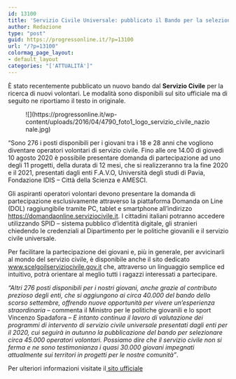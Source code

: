 ```yaml
---
id: 13100
title: 'Servizio Civile Universale: pubblicato il Bando per la selezione di 276 volontari'
author: Redazione
type: "post"
guid: https://progressonline.it/?p=13100
url: "/?p=13100"
colormag_page_layout:
- default_layout
categories: "['ATTUALITÀ']"
---
```


È stato recentemente pubblicato un nuovo bando dal **Servizio Civile** per la ricerca di nuovi volontari. Le modalità sono disponibili sul sito ufficiale ma di seguito ne riportiamo il testo in originale.

<div class="wp-block-image"><figure class="alignleft size-large is-resized">![](https://progressonline.it/wp-content/uploads/2016/04/4790_foto1_logo_servizio_civile_nazionale.jpg)</figure></div>“Sono 276 i posti disponibili per i giovani tra i 18 e 28 anni che vogliono diventare operatori volontari di servizio civile. Fino alle ore 14.00 di giovedì 10 agosto 2020 è possibile presentare domanda di partecipazione ad uno degli 11 progetti, della durata di 12 mesi, che si realizzeranno tra la fine 2020 e il 2021, presentati dagli enti F.A.V.O, Università degli studi di Pavia, Fondazione IDIS – Città della Scienza e AMESCI.

Gli aspiranti operatori volontari devono presentare la domanda di partecipazione esclusivamente attraverso la piattaforma Domanda on Line (DOL) raggiungibile tramite PC, tablet e smartphone all’indirizzo https://domandaonline.serviziocivile.it. I cittadini italiani potranno accedere utilizzando SPID – sistema pubblico d’identità digitale, gli stranieri chiedendo le credenziali al Dipartimento per le politiche giovanili e il servizio civile universale.

Per facilitare la partecipazione dei giovani e, più in generale, per avvicinarli al mondo del servizio civile, è disponibile anche il sito dedicato www.scelgoilserviziocivile.gov.it che, attraverso un linguaggio semplice ed intuitivo, potrà orientare al meglio tutti i ragazzi interessati a partecipare.

*“Altri 276 posti disponibili per i nostri giovani, anche grazie al contributo prezioso degli enti, che si aggiungono ai circa 40.000 del bando dello scorso settembre, offrendo nuove opportunità per vivere un’esperienza straordinaria* – commenta il Ministro per le politiche giovanili e lo sport Vincenzo Spadafora – *E intanto continua il lavoro di valutazione dei programmi di intervento di servizio civile universale presentati dagli enti per il 2020, cui seguirà in autunno la pubblicazione del bando per selezionare circa 45.000 operatori volontari. Possiamo dire che il servizio civile non si ferma e ne sono testimonianza i quasi 30.000 giovani impegnati attualmente sui territori in progetti per le nostre comunità”*.

Per ulteriori informazioni visitate il[ sito ufficiale](https://www.politichegiovanilieserviziocivile.gov.it/sx/informazioni/area-comunicazione/comunicati-stampa/bando-favo_2020.aspx)